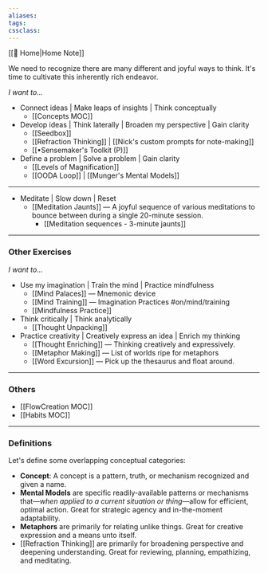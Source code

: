 ```yaml
---
aliases: 
tags:
cssclass:
---
```

[[🏡 Home|Home Note]]

We need to recognize there are many different and joyful ways to think. It's time to cultivate this inherently rich endeavor.

*I want to...*
- Connect ideas | Make leaps of insights | Think conceptually 
	- [[Concepts MOC]]
- Develop ideas | Think laterally | Broaden my perspective | Gain clarity
	- [[Seedbox]]
	- [[Refraction Thinking]] | [[Nick's custom prompts for note-making]]
	- [[•Sensemaker's Toolkit (P)]]
- Define a problem | Solve a problem | Gain clarity
	- [[Levels of Magnification]]
	- [[OODA Loop]] | [[Munger's Mental Models]]

---
- Meditate | Slow down | Reset
	- [[Meditation Jaunts]] — A joyful sequence of various meditations to bounce between during a single 20-minute session. 
		- [[Meditation sequences - 3-minute jaunts]]

---
### Other Exercises
*I want to...*
- Use my imagination | Train the mind | Practice mindfulness
	- [[Mind Palaces]] — Mnemonic device
	- [[Mind Training]] — Imagination Practices #on/mind/training
	- [[Mindfulness Practice]]
- Think critically | Think analytically
	- [[Thought Unpacking]]
- Practice creativity | Creatively express an idea | Enrich my thinking
	- [[Thought Enriching]] — Thinking creatively and expressively.
	- [[Metaphor Making]] — List of worlds ripe for metaphors
	- [[Word Excursion]] — Pick up the thesaurus and float around.

---
### Others
- [[FlowCreation MOC]]
- [[Habits MOC]]

---
### Definitions
Let's define some overlapping conceptual categories:
-   **Concept**: A concept is a pattern, truth, or mechanism recognized and given a name.
-   **Mental Models** are specific readily-available patterns or mechanisms that—*when applied to a current situation or thing*—allow for efficient, optimal action. Great for strategic agency and in-the-moment adaptability.
- **Metaphors** are primarily for relating unlike things. Great for creative expression and a means unto itself.
- [[Refraction Thinking]] are primarily for broadening perspective and deepening understanding. Great for reviewing, planning, empathizing, and meditating. 